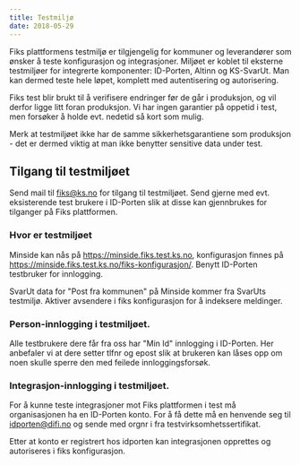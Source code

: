 ```yaml
---
title: Testmiljø
date: 2018-05-29
---
```


Fiks plattformens testmiljø er tilgjengelig for kommuner og leverandører som ønsker å teste konfigurasjon og integrasjoner. Miljøet er koblet til eksterne testmiljøer for integrerte komponenter: ID-Porten, Altinn og KS-SvarUt. Man kan dermed teste hele løpet, komplett med autentisering og autorisering. 

Fiks test blir brukt til å verifisere endringer før de går i produksjon, og vil derfor ligge litt foran produksjon. Vi har ingen garantier på oppetid i test, men forsøker å holde evt. nedetid så kort som mulig.

Merk at testmiljøet ikke har de samme sikkerhetsgarantiene som produksjon - det er dermed viktig at man ikke benytter sensitive data under test. 

## Tilgang til testmiljøet
Send mail til fiks@ks.no for tilgang til testmiljøet. Send gjerne med evt. eksisterende test brukere i ID-Porten slik at disse kan gjennbrukes for tilganger på Fiks plattformen.

### Hvor er testmiljøet
Minside kan nås på https://minside.fiks.test.ks.no, konfigurasjon finnes på https://minside.fiks.test.ks.no/fiks-konfigurasjon/. Benytt ID-Porten testbruker for innlogging. 

SvarUt data for "Post fra kommunen" på Minside kommer fra SvarUts testmiljø. Aktiver avsendere i fiks konfigurasjon for å indeksere meldinger.

### Person-innlogging i testmiljøet.
Alle testbrukere dere får fra oss har "Min Id" innlogging i ID-Porten. Her anbefaler vi at dere setter tlfnr og epost slik at brukeren kan låses opp om noen skulle sperre den med feilede innloggingsforsøk.

### Integrasjon-innlogging i testmiljøet.
For å kunne teste integrasjoner mot Fiks plattformen i test må organisasjonen ha en ID-Porten konto. For å få dette må en henvende seg til idporten@difi.no og sende med orgnr i fra testvirksomhetssertifikat.

Etter at konto er registrert hos idporten kan integrasjonen opprettes og autoriseres i fiks konfigurasjon.
